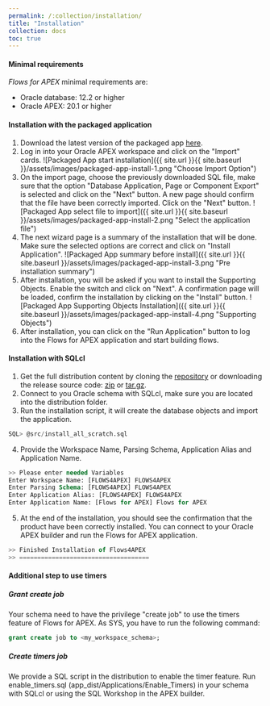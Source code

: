 ```yaml
---
permalink: /:collection/installation/
title: "Installation"
collection: docs
toc: true
---
```

#### Minimal requirements
*Flows for APEX* minimal requirements are:
- Oracle database: 12.2 or higher
- Oracle APEX: 20.1 or higher

#### Installation with the packaged application
1. Download the latest version of the packaged app [here](https://github.com/mt-ag/apex-flowsforapex/releases/download/v21.1/FLOWSFORAPEX_APEX201_984339_UTF8.sql).
2. Log in into your Oracle APEX workspace and click on the "Import" cards.
![Packaged App start installation]({{ site.url }}{{ site.baseurl }}/assets/images/packaged-app-install-1.png "Choose Import Option")
3. On the import page, choose the previously downloaded SQL file, make sure that the option "Database Application, Page or Component Export" is selected and click on the "Next" button. A new page should confirm that the file have been correctly imported. Click on the "Next" button.
![Packaged App select file to import]({{ site.url }}{{ site.baseurl }}/assets/images/packaged-app-install-2.png "Select the application file")
4. The next wizard page is a summary of the installation that will be done. Make sure the selected options are correct and click on "Install Application".
![Packaged App summary before install]({{ site.url }}{{ site.baseurl }}/assets/images/packaged-app-install-3.png "Pre installation summary")
5. After installation, you will be asked if you want to install the Supporting Objects. Enable the switch and click on "Next". A confirmation page will be loaded, confirm the installation by clicking on the "Install" button.
![Packaged App Supporting Objects Installation]({{ site.url }}{{ site.baseurl }}/assets/images/packaged-app-install-4.png "Supporting Objects")
6. After installation, you can click on the "Run Application" button to log into the Flows for APEX application and start building flows.

#### Installation with SQLcl
1. Get the full distribution content by cloning the [repository](https://github.com/mt-ag/apex-flowsforapex) or downloading the release source code: [zip](https://github.com/mt-ag/apex-flowsforapex/archive/refs/tags/v21.1.zip) or [tar.gz](https://github.com/mt-ag/apex-flowsforapex/archive/refs/tags/v21.1.tar.gz).
2. Connect to you Oracle schema with SQLcl, make sure you are located into the distribution folder.
3. Run the installation script, it will create the database objects and import the application.
```sql
SQL> @src/install_all_scratch.sql
```
4. Provide the Workspace Name, Parsing Schema, Application Alias and Application Name.
```sql
>> Please enter needed Variables
Enter Workspace Name: [FLOWS4APEX] FLOWS4APEX
Enter Parsing Schema: [FLOWS4APEX] FLOWS4APEX
Enter Application Alias: [FLOWS4APEX] FLOWS4APEX
Enter Application Name: [Flows for APEX] Flows for APEX
```
5. At the end of the installation, you should see the confirmation that the product have been correctly installed. You can connect to your Oracle APEX builder and run the Flows for APEX application.
```sql
>> Finished Installation of Flows4APEX
>> ====================================
```

#### Additional step to use timers
##### Grant create job
Your schema need to have the privilege "create job" to use the timers feature of Flows for APEX. As SYS, you have to run the following command:
```sql
grant create job to <my_workspace_schema>;
```
##### Create timers job
We provide a SQL script in the distribution to enable the timer feature. Run enable_timers.sql (app_dist/Applications/Enable_Timers) in your schema with SQLcl or using the SQL Workshop in the APEX builder.